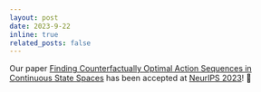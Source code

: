 ```yaml
---
layout: post
date: 2023-9-22
inline: true
related_posts: false
---
```


Our paper [Finding Counterfactually Optimal Action Sequences in Continuous State Spaces](https://arxiv.org/abs/2306.03929) has been accepted at [NeurIPS 2023](https://neurips.cc/)! 🎉
